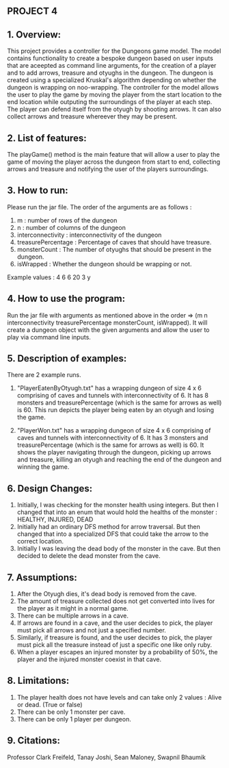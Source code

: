 ## PROJECT 4

## 1. Overview:

This project provides a controller for the Dungeons game model. The model contains functionality 
to create a bespoke dungeon based on user inputs that are aceepted as command line arguments, 
for the creation of a player and to add arrows, treasure and otyughs in the dungeon. 
The dungeon is created using a specialized Kruskal's algorithm depending on whether the dungeon is wrapping on noo-wrapping.
The controller for the model allows the user to play the game by moving the player from the start location to the end location
while outputing the surroundings of the player at each step. The player can defend itself from the otyugh by shooting arrows.
It can also collect arrows and treasure whereever they may be present.

## 2. List of features:

The playGame() method is the main feature that will allow a user to play the game of moving the player across the dungeon from start to
end, collecting arrows and treasure and notifying the user of the players surroundings.

## 3. How to run:

Please run the jar file.
The order of the arguments are as follows : 
1) m : number of rows of the dungeon
2) n : number of columns of the dungeon
3) interconnectivity : interconnectivity of the dungeon
4) treasurePercentage : Percentage of caves that should have treasure.
5) monsterCount : The number of otyughs that should be present in the dungeon.
6) isWrapped : Whether the dungeon should be wrapping or not.

Example values : 4 6 6 20 3 y
     
## 4. How to use the program:

Run the jar file with arguments as mentioned above in the order => (m n interconnectivity treasurePercentage monsterCount, isWrapped).
It will create a dungeon object with the given arguments and allow the user to play via command line inputs.

## 5. Description of examples:

There are 2 example runs.

1) "PlayerEatenByOtyugh.txt" has a wrapping dungeon of size 4 x 6 comprising of caves and tunnels with interconnectivity of 6.
It has 8 monsters and treasurePercentage (which is the same for arrows as well) is 60.
This run depicts the player being eaten by an otyugh and losing the game.

2) "PlayerWon.txt" has a wrapping dungeon of size 4 x 6 comprising of caves and tunnels with interconnectivity of 6.
It has 3 monsters and treasurePercentage (which is the same for arrows as well) is 60.
It shows the player navigating through the dungeon, picking up arrows and treasure, killing an otyugh and reaching
the end of the dungeon and winning the game.

## 6. Design Changes:

1. Initially, I was checking for the monster health using integers. But then I changed that into an enum that 
would hold the healths of the monster : HEALTHY, INJURED, DEAD
2. Initially had an ordinary DFS method for arrow traversal. But then changed that into a specialized DFS that could take the arrow to the correct location.
3. Initially I was leaving the dead body of the monster in the cave. But then decided to delete the dead monster from the cave.

## 7. Assumptions:

1. After the Otyugh dies, it's dead body is removed from the cave.
2. The amount of treasure collected does not get converted into lives for the player as it might in a normal game.
3. There can be multiple arrows in a cave.
4. If arrows are found in a cave, and the user decides to pick, the player must pick all arrows and not just a specified number.
5. Similarly, if treasure is found, and the user decides to pick, the player must pick all the treasure instead of just a specific one like only ruby.
6. When a player escapes an injured monster by a probability of 50%, the player and the injured monster coexist in that cave.

## 8. Limitations:

1) The player health does not have levels and can take only 2 values : Alive or dead. (True or false)
2) There can be only 1 monster per cave.
3) There can be only 1 player per dungeon.

## 9. Citations:

Professor Clark Freifeld,
Tanay Joshi,
Sean Maloney,
Swapnil Bhaumik


